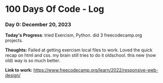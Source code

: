 # 100 Days Of Code - Log

### Day 0: December 20, 2023

**Today's Progress**: tried Exercism, Python. did 3 freecodecamp.org projects. 

**Thoughts:** Failed at getting exercism local files to work. Loved the quick recap on html and css. my brain still tries to do it oldschool. this new (now old) way is so much better.

**Link to work:** https://www.freecodecamp.org/learn/2022/responsive-web-design/

